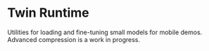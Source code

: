 # Twin Runtime

Utilities for loading and fine-tuning small models for mobile demos. Advanced compression is a work in progress.
